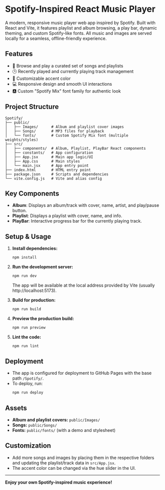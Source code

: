 # Spotify-Inspired React Music Player

A modern, responsive music player web app inspired by Spotify. Built with React and Vite, it features playlist and album browsing, a play bar, dynamic theming, and custom Spotify-like fonts. All music and images are served locally for a seamless, offline-friendly experience.

## Features
- 🎵 Browse and play a curated set of songs and playlists
- 🕒 Recently played and currently playing track management
- 🎨 Customizable accent color
- 💻 Responsive design and smooth UI interactions
- 🅰️ Custom "Spotify Mix" font family for authentic look

## Project Structure
```
Spotify/
├── public/
│   ├── Images/      # Album and playlist cover images
│   ├── Songs/       # MP3 files for playback
│   └── fonts/       # Custom Spotify Mix font (multiple weights/styles)
├── src/
│   ├── components/  # Album, Playlist, PlayBar React components
│   ├── constants/   # App configuration
│   ├── App.jsx      # Main app logic/UI
│   ├── App.css      # Main styles
│   └── main.jsx     # App entry point
├── index.html       # HTML entry point
├── package.json     # Scripts and dependencies
└── vite.config.js   # Vite and alias config
```

## Key Components
- **Album**: Displays an album/track with cover, name, artist, and play/pause button.
- **Playlist**: Displays a playlist with cover, name, and info.
- **PlayBar**: Interactive progress bar for the currently playing track.

## Setup & Usage
1. **Install dependencies:**
   ```bash
   npm install
   ```
2. **Run the development server:**
   ```bash
   npm run dev
   ```
   The app will be available at the local address provided by Vite (usually http://localhost:5173).

3. **Build for production:**
   ```bash
   npm run build
   ```

4. **Preview the production build:**
   ```bash
   npm run preview
   ```

5. **Lint the code:**
   ```bash
   npm run lint
   ```

## Deployment
- The app is configured for deployment to GitHub Pages with the base path `/Spotify/`.
- To deploy, run:
  ```bash
  npm run deploy
  ```

## Assets
- **Album and playlist covers:** `public/Images/`
- **Songs:** `public/Songs/`
- **Fonts:** `public/fonts/` (with a demo and stylesheet)

## Customization
- Add more songs and images by placing them in the respective folders and updating the playlist/track data in `src/App.jsx`.
- The accent color can be changed via the hue slider in the UI.

---

**Enjoy your own Spotify-inspired music experience!**
